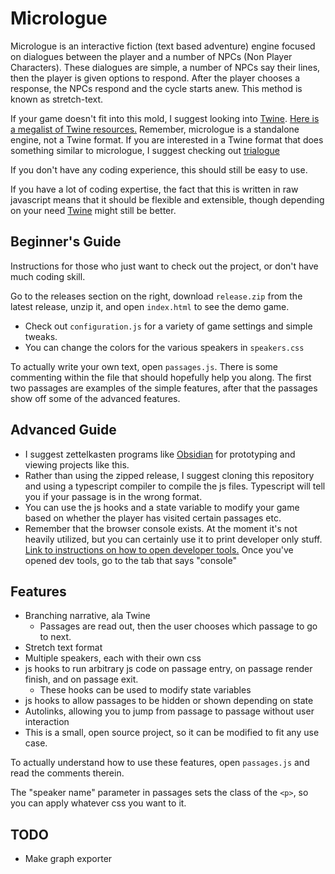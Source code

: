 Micrologue
==========

Micrologue is an interactive fiction (text based adventure) engine focused on dialogues between the player and a number of NPCs (Non Player Characters). These dialogues are simple, a number of NPCs say their lines, then the player is given options to respond. After the player chooses a response, the NPCs respond and the cycle starts anew. This method is known as stretch-text.

If your game doesn't fit into this mold, I suggest looking into [Twine](https://twinery.org/). [Here is a megalist of Twine resources.](https://twinelab.net/twine-resources/#/) Remember, micrologue is a standalone engine, not a Twine format. If you are interested in a Twine format that does something similar to micrologue, I suggest checking out [trialogue](https://github.com/phivk/trialogue)

If you don't have any coding experience, this should still be easy to use.

If you have a lot of coding expertise, the fact that this is written in raw javascript means that it should be flexible and extensible, though depending on your need [Twine](https://twinery.org/) might still be better.

Beginner's Guide
----------------

Instructions for those who just want to check out the project, or don't have much coding skill.

Go to the releases section on the right, download `release.zip` from the latest release, unzip it, and open `index.html` to see the demo game.

 - Check out `configuration.js` for a variety of game settings and simple tweaks.
 - You can change the colors for the various speakers in `speakers.css`

To actually write your own text, open `passages.js`. There is some commenting within the file that should hopefully help you along. The first two passages are examples of the simple features, after that the passages show off some of the advanced features.

Advanced Guide
--------------

 - I suggest zettelkasten programs like [Obsidian](https://obsidian.md/) for prototyping and viewing projects like this.
 - Rather than using the zipped release, I suggest cloning this repository and using a typescript compiler to compile the js files. Typescript will tell you if your passage is in the wrong format.
 - You can use the js hooks and a state variable to modify your game based on whether the player has visited certain passages etc.
 - Remember that the browser console exists. At the moment it's not heavily utilized, but you can certainly use it to print developer only stuff. [Link to instructions on how to open developer tools.](https://grantwinney.com/how-do-i-view-the-dev-console-in-my-browser/) Once you've opened dev tools, go to the tab that says "console"

Features
--------

 - Branching narrative, ala Twine
   - Passages are read out, then the user chooses which passage to go to next.
 - Stretch text format
 - Multiple speakers, each with their own css
 - js hooks to run arbitrary js code on passage entry, on passage render finish, and on passage exit.
   - These hooks can be used to modify state variables
 - js hooks to allow passages to be hidden or shown depending on state
 - Autolinks, allowing you to jump from passage to passage without user interaction
 - This is a small, open source project, so it can be modified to fit any use case.

To actually understand how to use these features, open `passages.js` and read the comments therein.

The "speaker name" parameter in passages sets the class of the `<p>`, so you can apply whatever css you want to it.

TODO
----

 - Make graph exporter
